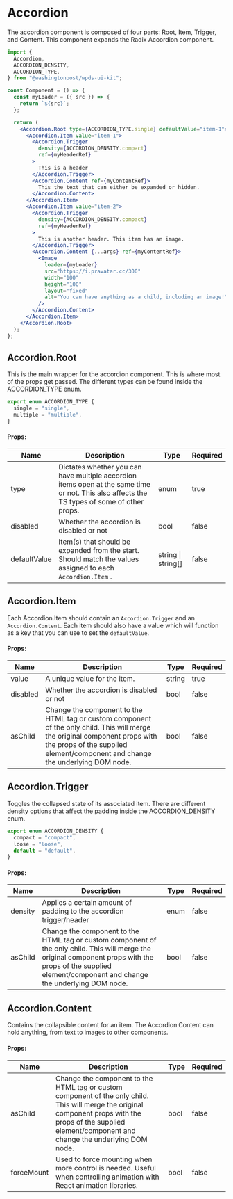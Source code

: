 # Accordion

The accordion component is composed of four parts: Root, Item, Trigger, and Content. This component expands the Radix Accordion component.

```jsx
import {
  Accordion,
  ACCORDION_DENSITY,
  ACCORDION_TYPE,
} from "@washingtonpost/wpds-ui-kit";

const Component = () => {
  const myLoader = ({ src }) => {
    return `${src}`;
  };

  return (
    <Accordion.Root type={ACCORDION_TYPE.single} defaultValue="item-1">
      <Accordion.Item value="item-1">
        <Accordion.Trigger
          density={ACCORDION_DENSITY.compact}
          ref={myHeaderRef}
        >
          This is a header
        </Accordion.Trigger>
        <Accordion.Content ref={myContentRef}>
          This the text that can either be expanded or hidden.
        </Accordion.Content>
      </Accordion.Item>
      <Accordion.Item value="item-2">
        <Accordion.Trigger
          density={ACCORDION_DENSITY.compact}
          ref={myHeaderRef}
        >
          This is another header. This item has an image.
        </Accordion.Trigger>
        <Accordion.Content {...args} ref={myContentRef}>
          <Image
            loader={myLoader}
            src="https://i.pravatar.cc/300"
            width="100"
            height="100"
            layout="fixed"
            alt="You can have anything as a child, including an image!"
          />
        </Accordion.Content>
      </Accordion.Item>
    </Accordion.Root>
  );
};
```

## Accordion.Root

This is the main wrapper for the accordion component. This is where most of the props get passed. The different types can be found inside the ACCORDION_TYPE enum.

```jsx
export enum ACCORDION_TYPE {
  single = "single",
  multiple = "multiple",
}
```

#### Props:

| Name         | Description                                                                                                                                 | Type               | Required |
| ------------ | ------------------------------------------------------------------------------------------------------------------------------------------- | ------------------ | -------- |
| type         | Dictates whether you can have multiple accordion items open at the same time or not. This also affects the TS types of some of other props. | enum               | true     |
| disabled     | Whether the accordion is disabled or not                                                                                                    | bool               | false    |
| defaultValue | Item(s) that should be expanded from the start. Should match the values assigned to each `Accordion.Item` .                                 | string \| string[] | false    |

## Accordion.Item

Each Accordion.Item should contain an `Accordion.Trigger` and an `Accordion.Content`. Each item should also have a value which will function as a key that you can use to set the `defaultValue`.

#### Props:

| Name     | Description                                                                                                                                                                                                   | Type   | Required |
| -------- | ------------------------------------------------------------------------------------------------------------------------------------------------------------------------------------------------------------- | ------ | -------- |
| value    | A unique value for the item.                                                                                                                                                                                  | string | true     |
| disabled | Whether the accordion is disabled or not                                                                                                                                                                      | bool   | false    |
| asChild  | Change the component to the HTML tag or custom component of the only child. This will merge the original component props with the props of the supplied element/component and change the underlying DOM node. | bool   | false    |

## Accordion.Trigger

Toggles the collapsed state of its associated item. There are different density options that affect the padding inside the ACCORDION_DENSITY enum.

```jsx
export enum ACCORDION_DENSITY {
  compact = "compact",
  loose = "loose",
  default = "default",
}
```

#### Props:

| Name    | Description                                                                                                                                                                                                   | Type | Required |
| ------- | ------------------------------------------------------------------------------------------------------------------------------------------------------------------------------------------------------------- | ---- | -------- |
| density | Applies a certain amount of padding to the accordion trigger/header                                                                                                                                           | enum | false    |
| asChild | Change the component to the HTML tag or custom component of the only child. This will merge the original component props with the props of the supplied element/component and change the underlying DOM node. | bool | false    |

## Accordion.Content

Contains the collapsible content for an item. The Accordion.Content can hold anything, from text to images to other components.

#### Props:

| Name       | Description                                                                                                                                                                                                   | Type | Required |
| ---------- | ------------------------------------------------------------------------------------------------------------------------------------------------------------------------------------------------------------- | ---- | -------- |
| asChild    | Change the component to the HTML tag or custom component of the only child. This will merge the original component props with the props of the supplied element/component and change the underlying DOM node. | bool | false    |
| forceMount | Used to force mounting when more control is needed. Useful when controlling animation with React animation libraries.                                                                                         | bool | false    |
